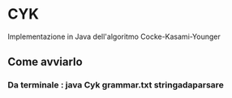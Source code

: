 # CYK
Implementazione in Java dell'algoritmo Cocke-Kasami-Younger

## Come avviarlo


### Da terminale : java __Cyk__ __grammar.txt__ __stringadaparsare__
